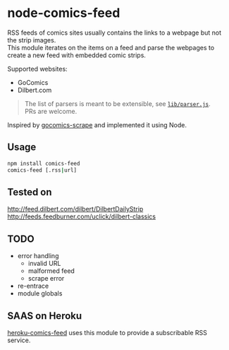 # node-comics-feed

RSS feeds of comics sites usually contains the links to a webpage but not the strip images.  
This module iterates on the items on a feed and parse the webpages to create a new feed with embedded comic strips.

Supported websites:
* GoComics
* Dilbert.com

> The list of parsers is meant to be extensible, see [`lib/parser.js`](lib/parsers.js).  
> PRs are welcome.

Inspired by [gocomics-scrape](https://github.com/mihaip/gocomics-scrape) and implemented it using Node.

## Usage

```bash
npm install comics-feed
comics-feed [.rss|url]
```

## Tested on

http://feed.dilbert.com/dilbert/DilbertDailyStrip  
http://feeds.feedburner.com/uclick/dilbert-classics

## TODO

- error handling
  - invalid URL
  - malformed feed
  - scrape error
- re-entrace
- module globals

## SAAS on Heroku

[heroku-comics-feed](https://github.com/leesei/heroku-comics-feed) uses this module to provide a subscribable RSS service.
